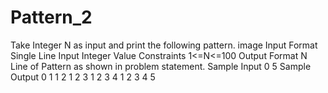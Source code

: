 # Pattern_2
Take Integer N as input and print the following pattern.  image  Input Format  Single Line Input  Integer Value Constraints  1&lt;=N&lt;=100  Output Format  N Line of Pattern as shown in problem statement.  Sample Input 0  5 Sample Output 0  1  1 2  1 2 3  1 2 3 4  1 2 3 4 5 
